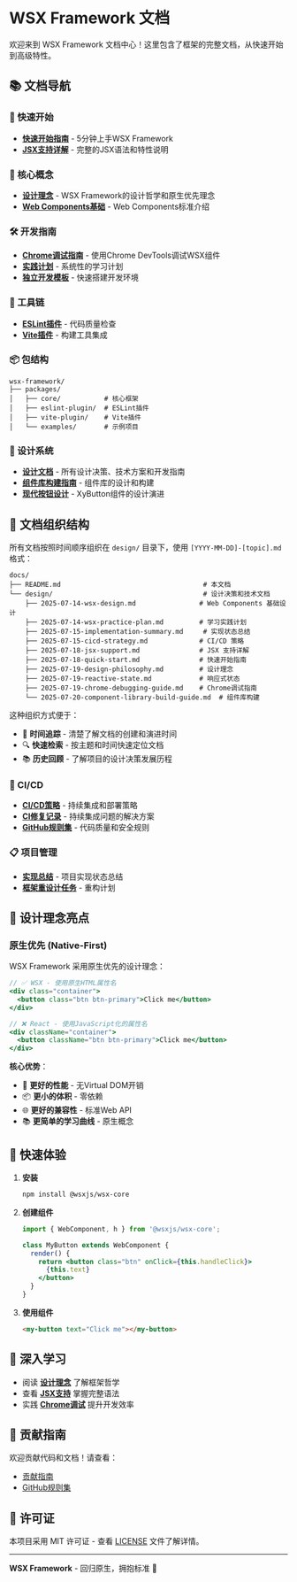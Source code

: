# WSX Framework 文档

欢迎来到 WSX Framework 文档中心！这里包含了框架的完整文档，从快速开始到高级特性。

## 📚 文档导航

### 🚀 快速开始
- **[快速开始指南](QUICK_START.md)** - 5分钟上手WSX Framework
- **[JSX支持详解](JSX_SUPPORT.md)** - 完整的JSX语法和特性说明

### 🎯 核心概念
- **[设计理念](DESIGN_PHILOSOPHY.md)** - WSX Framework的设计哲学和原生优先理念
- **[Web Components基础](WSX_DESIGN.md)** - Web Components标准介绍

### 🛠️ 开发指南
- **[Chrome调试指南](design/2025-07-19-chrome-debugging-guide.md)** - 使用Chrome DevTools调试WSX组件
- **[实践计划](design/2025-07-14-wsx-practice-plan.md)** - 系统性的学习计划
- **[独立开发模板](design/2025-07-16-wsx-solo-dev-template.md)** - 快速搭建开发环境

### 🔧 工具链
- **[ESLint插件](../packages/eslint-plugin/README.md)** - 代码质量检查
- **[Vite插件](../packages/vite-plugin/)** - 构建工具集成

### 📦 包结构
```
wsx-framework/
├── packages/
│   ├── core/           # 核心框架
│   ├── eslint-plugin/  # ESLint插件
│   ├── vite-plugin/    # Vite插件
│   └── examples/       # 示例项目
```

### 🎨 设计系统
- **[设计文档](design/)** - 所有设计决策、技术方案和开发指南
- **[组件库构建指南](design/2025-07-20-component-library-build-guide.md)** - 组件库的设计和构建
- **[现代按钮设计](design/2025-07-20-modern-xybutton-design.md)** - XyButton组件的设计演进

## 📁 文档组织结构

所有文档按照时间顺序组织在 `design/` 目录下，使用 `[YYYY-MM-DD]-[topic].md` 格式：

```
docs/
├── README.md                                    # 本文档
└── design/                                      # 设计决策和技术文档
    ├── 2025-07-14-wsx-design.md                # Web Components 基础设计
    ├── 2025-07-14-wsx-practice-plan.md         # 学习实践计划
    ├── 2025-07-15-implementation-summary.md     # 实现状态总结
    ├── 2025-07-15-cicd-strategy.md             # CI/CD 策略
    ├── 2025-07-18-jsx-support.md               # JSX 支持详解
    ├── 2025-07-18-quick-start.md               # 快速开始指南
    ├── 2025-07-19-design-philosophy.md         # 设计理念
    ├── 2025-07-19-reactive-state.md            # 响应式状态
    ├── 2025-07-19-chrome-debugging-guide.md    # Chrome调试指南
    └── 2025-07-20-component-library-build-guide.md  # 组件库构建
```

这种组织方式便于：
- 📅 **时间追踪** - 清楚了解文档的创建和演进时间
- 🔍 **快速检索** - 按主题和时间快速定位文档
- 📚 **历史回顾** - 了解项目的设计决策发展历程

### 🔄 CI/CD
- **[CI/CD策略](design/2025-07-15-cicd-strategy.md)** - 持续集成和部署策略
- **[CI修复记录](design/2025-07-15-ci-fixes.md)** - 持续集成问题的解决方案
- **[GitHub规则集](design/2025-07-15-github-rulesets.md)** - 代码质量和安全规则

### 📋 项目管理
- **[实现总结](design/2025-07-15-implementation-summary.md)** - 项目实现状态总结
- **[框架重设计任务](design/2025-07-19-wsx-framework-redesign-task.md)** - 重构计划

## 🎯 设计理念亮点

### 原生优先 (Native-First)
WSX Framework 采用原生优先的设计理念：

```jsx
// ✅ WSX - 使用原生HTML属性名
<div class="container">
  <button class="btn btn-primary">Click me</button>
</div>

// ❌ React - 使用JavaScript化的属性名  
<div className="container">
  <button className="btn btn-primary">Click me</button>
</div>
```

**核心优势**：
- 🚀 **更好的性能** - 无Virtual DOM开销
- 📦 **更小的体积** - 零依赖
- 🌐 **更好的兼容性** - 标准Web API
- 📚 **更简单的学习曲线** - 原生概念

## 🚀 快速体验

1. **安装**
   ```bash
   npm install @wsxjs/wsx-core
   ```

2. **创建组件**
   ```jsx
   import { WebComponent, h } from '@wsxjs/wsx-core';
   
   class MyButton extends WebComponent {
     render() {
       return <button class="btn" onClick={this.handleClick}>
         {this.text}
       </button>
     }
   }
   ```

3. **使用组件**
   ```html
   <my-button text="Click me"></my-button>
   ```

## 📖 深入学习

- 阅读 **[设计理念](design/2025-07-19-design-philosophy.md)** 了解框架哲学
- 查看 **[JSX支持](design/2025-07-18-jsx-support.md)** 掌握完整语法
- 实践 **[Chrome调试](design/2025-07-19-chrome-debugging-guide.md)** 提升开发效率

## 🤝 贡献指南

欢迎贡献代码和文档！请查看：
- [贡献指南](../CONTRIBUTING.md)
- [GitHub规则集](design/2025-07-15-github-rulesets.md)

## 📄 许可证

本项目采用 MIT 许可证 - 查看 [LICENSE](../LICENSE) 文件了解详情。

---

**WSX Framework** - 回归原生，拥抱标准 🌟 
